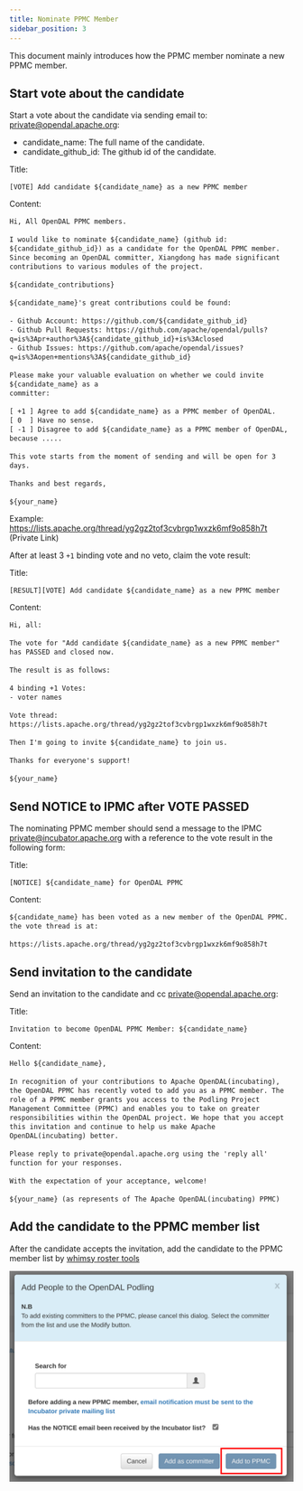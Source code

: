 ```yaml
---
title: Nominate PPMC Member
sidebar_position: 3
---
```


This document mainly introduces how the PPMC member nominate a new PPMC member.

## Start vote about the candidate

Start a vote about the candidate via sending email to: <private@opendal.apache.org>:

- candidate_name: The full name of the candidate.
- candidate_github_id: The github id of the candidate.

Title:

```
[VOTE] Add candidate ${candidate_name} as a new PPMC member
```

Content:

```
Hi, All OpenDAL PPMC members.
  
I would like to nominate ${candidate_name} (github id: ${candidate_github_id}) as a candidate for the OpenDAL PPMC member. Since becoming an OpenDAL committer, Xiangdong has made significant contributions to various modules of the project.

${candidate_contributions}

${candidate_name}'s great contributions could be found:

- Github Account: https://github.com/${candidate_github_id}
- Github Pull Requests: https://github.com/apache/opendal/pulls?q=is%3Apr+author%3A${candidate_github_id}+is%3Aclosed
- Github Issues: https://github.com/apache/opendal/issues?q=is%3Aopen+mentions%3A${candidate_github_id}

Please make your valuable evaluation on whether we could invite ${candidate_name} as a
committer:

[ +1 ] Agree to add ${candidate_name} as a PPMC member of OpenDAL.
[ 0  ] Have no sense.
[ -1 ] Disagree to add ${candidate_name} as a PPMC member of OpenDAL, because .....

This vote starts from the moment of sending and will be open for 3 days.
 
Thanks and best regards,

${your_name}
```

Example: <https://lists.apache.org/thread/yg2gz2tof3cvbrgp1wxzk6mf9o858h7t> (Private Link)

After at least 3 `+1` binding vote and no veto, claim the vote result:

Title:

```
[RESULT][VOTE] Add candidate ${candidate_name} as a new PPMC member
```

Content:

```
Hi, all:

The vote for "Add candidate ${candidate_name} as a new PPMC member" has PASSED and closed now.

The result is as follows:

4 binding +1 Votes:
- voter names

Vote thread: https://lists.apache.org/thread/yg2gz2tof3cvbrgp1wxzk6mf9o858h7t

Then I'm going to invite ${candidate_name} to join us.

Thanks for everyone's support!

${your_name}
```

## Send NOTICE to IPMC after VOTE PASSED

The nominating PPMC member should send a message to the IPMC <private@incubator.apache.org> with a reference to the vote result in the following form:

Title:

```
[NOTICE] ${candidate_name} for OpenDAL PPMC
```

Content:

```
${candidate_name} has been voted as a new member of the OpenDAL PPMC. the vote thread is at: 

https://lists.apache.org/thread/yg2gz2tof3cvbrgp1wxzk6mf9o858h7t
```

## Send invitation to the candidate

Send an invitation to the candidate and cc <private@opendal.apache.org>:

Title:

```
Invitation to become OpenDAL PPMC Member: ${candidate_name}
```

Content:

```
Hello ${candidate_name},

In recognition of your contributions to Apache OpenDAL(incubating), the OpenDAL PPMC has recently voted to add you as a PPMC member. The role of a PPMC member grants you access to the Podling Project Management Committee (PPMC) and enables you to take on greater responsibilities within the OpenDAL project. We hope that you accept this invitation and continue to help us make Apache OpenDAL(incubating) better.

Please reply to private@opendal.apache.org using the 'reply all' function for your responses.

With the expectation of your acceptance, welcome!

${your_name} (as represents of The Apache OpenDAL(incubating) PPMC)
```

## Add the candidate to the PPMC member list

After the candidate accepts the invitation, add the candidate to the PPMC member list by [whimsy roster tools](https://whimsy.apache.org/roster/ppmc/opendal)

![](roster-add-ppmc-member.png)

